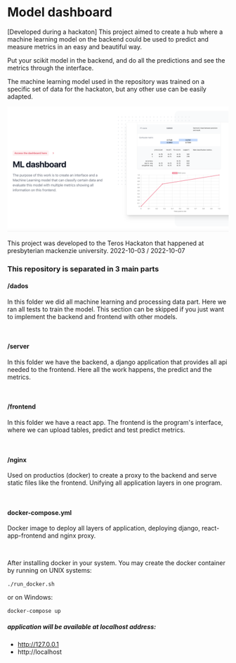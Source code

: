 # Model dashboard

[Developed during a hackaton]
This project aimed to create a hub where a machine learning model on the backend could be used to predict and measure metrics in an easy and beautiful way.

Put your scikit model in the backend, and do all the predictions and see the metrics through the interface.

The machine learning model used in the repository was trained on a specific set of data for the hackaton, but any other use can be easily adapted.

![app](/front.png)

This project was developed to the Teros Hackaton that happened at presbyterian mackenzie university. 
2022-10-03 / 2022-10-07



### This repository is separated in 3 main parts
#### /dados 
In this folder we did all machine learning and processing data part. Here we ran all tests to train the model.
This section can be skipped if you just want to implement the backend and frontend with other models.

<br>

#### /server 
In this folder we have the backend, a django application that provides all api needed to the frontend.
Here all the work happens, the predict and the metrics.

<br>

#### /frontend
In this folder we have a react app.
The frontend is the program's interface, where we can upload tables, predict and test predict metrics.

<br>

#### /nginx
Used on productios (docker) to create a proxy to the backend and serve static files like the frontend. Unifying all application layers in one program.

<br>

#### docker-compose.yml
Docker image to deploy all layers of application, deploying django, react-app-frontend and nginx proxy. 

<br>

After installing docker in your system. You may create the docker container by running on UNIX systems:

```
./run_docker.sh
```

or on Windows:

```
docker-compose up
```

##### application will be available at localhost address:

 - http://127.0.0.1
 - http://localhost





